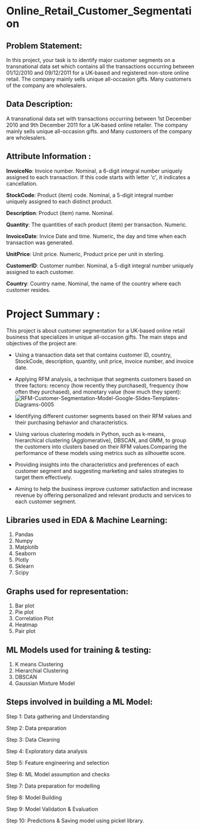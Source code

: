 # Online_Retail_Customer_Segmentation

## Problem Statement:
In this project, your task is to identify major customer segments on a transnational data set which contains all the transactions occurring between 01/12/2010 and 09/12/2011 for a UK-based and registered non-store online retail. The company mainly sells unique all-occasion gifts. Many customers of the company are wholesalers. 

## Data Description:
A transnational data set with transactions occurring between 1st December 2010 and 9th December 2011 for a UK-based online retailer. The company mainly sells unique all-occasion gifts. and Many customers of the company are wholesalers.

## Attribute Information :

**InvoiceNo**: Invoice number. Nominal, a 6-digit integral number uniquely assigned to each transaction. If this code starts with letter 'c', it indicates a cancellation.

**StockCode**: Product (item) code. Nominal, a 5-digit integral number uniquely assigned to each distinct product.

**Description**: Product (item) name. Nominal.

**Quantity**: The quantities of each product (item) per transaction. Numeric.

**InvoiceDate**: Invice Date and time. Numeric, the day and time when each transaction was generated.

**UnitPrice**: Unit price. Numeric, Product price per unit in sterling.

**CustomerID**: Customer number. Nominal, a 5-digit integral number uniquely assigned to each customer.

**Country**: Country name. Nominal, the name of the country where each customer resides.

# Project Summary :

This project is about customer segmentation for a UK-based online retail business that specializes in unique all-occasion gifts. The main steps and objectives of the project are:

* Using a transaction data set that contains customer ID, country, StockCode, description, quantity, unit price, invoice number, and invoice date.

* Applying RFM analysis, a technique that segments customers based on three factors: recency (how recently they purchased), frequency (how often they purchased), and monetary value (how much they spent):
![RFM-Customer-Segmentation-Model-Google-Slides-Templates-Diagrams-0005](https://user-images.githubusercontent.com/122456255/236865357-cefb2356-2e40-47ed-b5d7-b97e48864ee0.jpg)


* Identifying different customer segments based on their RFM values and their purchasing behavior and characteristics.

* Using various clustering models in Python, such as k-means, hierarchical clustering (Agglomerative), DBSCAN, and GMM, to group the customers into clusters based on their RFM values.Comparing the performance of these models using metrics such as silhouette score.

* Providing insights into the characteristics and preferences of each customer segment and suggesting marketing and sales strategies to target them effectively.

* Aiming to help the business improve customer satisfaction and increase revenue by offering personalized and relevant products and services to each customer segment.


## Libraries used in EDA & Machine Learning:
1. Pandas
2. Numpy
3. Matplotib
4. Seaborn
5. Plotly
6. Sklearn
7. Scipy


## Graphs used for representation:
1. Bar plot
2. Pie plot
3. Correlation Plot
6. Heatmap
7. Pair plot


## ML Models used for training & testing:
1. K means Clustering	
2. Hierarchial Clustering		
3. DBSCAN	
4. Gaussian Mixture Model

## Steps involved in building a ML Model:

 Step 1: Data gathering and Understanding

 Step 2: Data preparation

 Step 3: Data Cleaning

 Step 4: Exploratory data analysis

 Step 5: Feature engineering and selection

 Step 6: ML Model assumption and checks

 Step 7: Data preparation for modelling

 Step 8: Model Building

 Step 9: Model Validation & Evaluation

 Step 10: Predictions & Saving model using pickel library.
